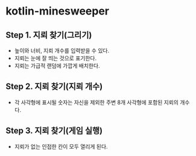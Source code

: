 # kotlin-minesweeper

## Step 1. 지뢰 찾기(그리기)

- 높이와 너비, 지뢰 개수를 입력받을 수 있다.
- 지뢰는 눈에 잘 띄는 것으로 표기한다.
- 지뢰는 가급적 랜덤에 가깝게 배치한다.

## Step 2. 지뢰 찾기(지뢰 개수)

- 각 사각형에 표시될 숫자는 자신을 제외한 주변 8개 사각형에 포함된 지뢰의 개수다.

## Step 3. 지뢰 찾기(게임 실행)

- 지뢰가 없는 인접한 칸이 모두 열리게 된다.
